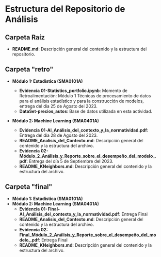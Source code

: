 # Estructura del Repositorio de Análisis

## Carpeta Raíz
- **README.md**: Descripción general del contenido y la estructura del repositorio.

## Carpeta "retro"
- **Módulo 1: Estadística (SMA0101A)**
  - **Evidencia 01-Statistics_portfolio.ipynb**: Momento de Retroalimentación: Módulo 1 Técnicas de procesamiento de datos para el análisis estadístico y para la construcción de modelos, entrega del día 25 de Agosto del 2023.
  - **DataSet-precios_autos**: Base de datos utilizada en esta actividad.
  
- **Módulo 2: Machine Learning (SMA0401A)**
  - **Evidencia 01-AI_Análisis_del_contexto_y_la_normatividad.pdf**: Entrega del día 28 de Agosto del 2023.
  - **README_Analisis_del_Contexto.md**: Descripción general del contenido y la estructura del archivo.
  - **Evidencia 02-Módulo_2_Análisis_y_Reporte_sobre_el_desempeño_del_modelo_.pdf**: Entrega del día 5 de Septiembre del 2023.
  -  **README_KNeighbors.md**: Descripción general del contenido y la estructura del archivo.

## Carpeta "final"
- **Módulo 1: Estadística (SMA0101A)**
- **Módulo 2: Machine Learning (SMA0401A)**
  - **Evidencia 01: Final-AI_Análisis_del_contexto_y_la_normatividad.pdf**: Entrega Final
  - **README_Analisis_del_Contexto.md**: Descripción general del contenido y la estructura del archivo.
  - **Evidencia 02: Final_Módulo_2_Análisis_y_Reporte_sobre_el_desempeño_del_modelo_.pdf**: Entrega Final
  -  **README_KNeighbors.md**: Descripción general del contenido y la estructura del archivo.




